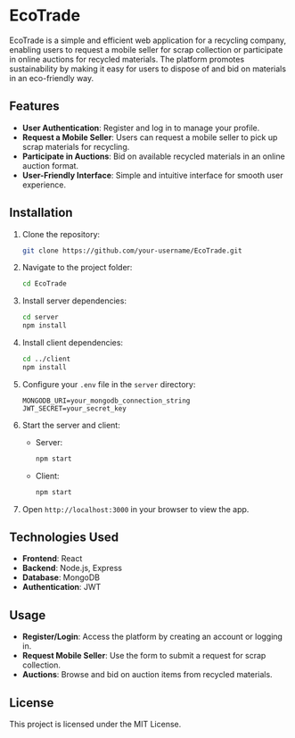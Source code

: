
# EcoTrade

EcoTrade is a simple and efficient web application for a recycling company, enabling users to request a mobile seller for scrap collection or participate in online auctions for recycled materials. The platform promotes sustainability by making it easy for users to dispose of and bid on materials in an eco-friendly way.

## Features

- **User Authentication**: Register and log in to manage your profile.
- **Request a Mobile Seller**: Users can request a mobile seller to pick up scrap materials for recycling.
- **Participate in Auctions**: Bid on available recycled materials in an online auction format.
- **User-Friendly Interface**: Simple and intuitive interface for smooth user experience.

## Installation

1. Clone the repository:
   ```bash
   git clone https://github.com/your-username/EcoTrade.git
   ```

2. Navigate to the project folder:
   ```bash
   cd EcoTrade
   ```

3. Install server dependencies:
   ```bash
   cd server
   npm install
   ```

4. Install client dependencies:
   ```bash
   cd ../client
   npm install
   ```

5. Configure your `.env` file in the `server` directory:
   ```
   MONGODB_URI=your_mongodb_connection_string
   JWT_SECRET=your_secret_key
   ```

6. Start the server and client:
   - Server:
     ```bash
     npm start
     ```
   - Client:
     ```bash
     npm start
     ```

7. Open `http://localhost:3000` in your browser to view the app.

## Technologies Used

- **Frontend**: React
- **Backend**: Node.js, Express
- **Database**: MongoDB
- **Authentication**: JWT

## Usage

- **Register/Login**: Access the platform by creating an account or logging in.
- **Request Mobile Seller**: Use the form to submit a request for scrap collection.
- **Auctions**: Browse and bid on auction items from recycled materials.

## License

This project is licensed under the MIT License.
